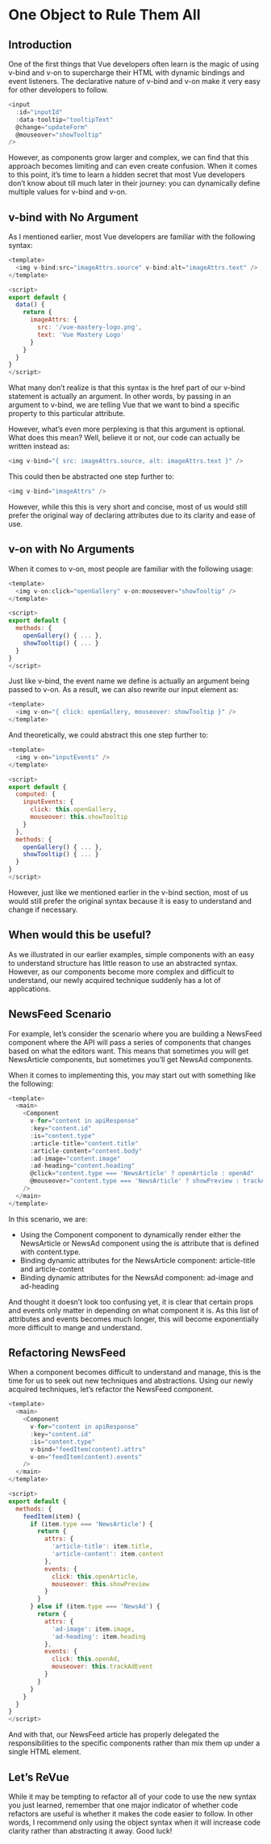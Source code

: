 # One Object to Rule Them All

## Introduction

One of the first things that Vue developers often learn is the magic of using v-bind and v-on to supercharge their HTML with dynamic bindings and event listeners. The declarative nature of v-bind and v-on make it very easy for other developers to follow.

```javaScript
<input 
  :id="inputId" 
  :data-tooltip="tooltipText"
  @change="updateForm" 
  @mouseover="showTooltip"
/>
```

However, as components grow larger and complex, we can find that this approach becomes limiting and can even create confusion. When it comes to this point, it’s time to learn a hidden secret that most Vue developers don’t know about till much later in their journey: you can dynamically define multiple values for v-bind and v-on.

## v-bind with No Argument

As I mentioned earlier, most Vue developers are familiar with the following syntax:

```javaScript
<template>
  <img v-bind:src="imageAttrs.source" v-bind:alt="imageAttrs.text" />
</template>

<script>
export default {
  data() {
    return {
      imageAttrs: {
        src: '/vue-mastery-logo.png',
        text: 'Vue Mastery Logo'
      }
    }
  }
}
</script>
```

What many don’t realize is that this syntax is the href part of our v-bind statement is actually an argument. In other words, by passing in an argument to v-bind, we are telling Vue that we want to bind a specific property to this particular attribute.

However, what’s even more perplexing is that this argument is optional. What does this mean? Well, believe it or not, our code can actually be written instead as:

```javaScript
<img v-bind="{ src: imageAttrs.source, alt: imageAttrs.text }" />
```

This could then be abstracted one step further to:

```javaScript
<img v-bind="imageAttrs" />
```

However, while this this is very short and concise, most of us would still prefer the original way of declaring attributes due to its clarity and ease of use.

## v-on with No Arguments

When it comes to v-on, most people are familiar with the following usage:

```javaScript
<template>
  <img v-on:click="openGallery" v-on:mouseover="showTooltip" />
</template>

<script>
export default {
  methods: {
    openGallery() { ... },
    showTooltip() { ... }
  }
}
</script>
```

Just like v-bind, the event name we define is actually an argument being passed to v-on. As a result, we can also rewrite our input element as:

```javaScript
<template>
  <img v-on="{ click: openGallery, mouseover: showTooltip }" />
</template>
```

And theoretically, we could abstract this one step further to:

```javaScript
<template>
  <img v-on="inputEvents" />
</template>

<script>
export default {
  computed: {
    inputEvents: {
      click: this.openGallery,
      mouseover: this.showTooltip
    }
  },
  methods: {
    openGallery() { ... },
    showTooltip() { ... }
  }
}
</script>
```

However, just like we mentioned earlier in the v-bind section, most of us would still prefer the original syntax because it is easy to understand and change if necessary.

## When would this be useful?

As we illustrated in our earlier examples, simple components with an easy to understand structure has little reason to use an abstracted syntax. However, as our components become more complex and difficult to understand, our newly acquired technique suddenly has a lot of applications.

## NewsFeed Scenario

For example, let’s consider the scenario where you are building a NewsFeed component where the API will pass a series of components that changes based on what the editors want. This means that sometimes you will get NewsArticle components, but sometimes you’ll get NewsAd components.

When it comes to implementing this, you may start out with something like the following:

```javaScript
<template>
  <main>
    <Component 
      v-for="content in apiResponse"
      :key="content.id"
      :is="content.type"
      :article-title="content.title"
      :article-content="content.body"
      :ad-image="content.image"
      :ad-heading="content.heading"
      @click="content.type === 'NewsArticle' ? openArticle : openAd"
      @mouseover="content.type === 'NewsArticle' ? showPreview : trackAdEvent"
    />
  </main>
</template>
```

In this scenario, we are:

- Using the Component component to dynamically render either the NewsArticle or NewsAd component using the is attribute that is defined with content.type.
- Binding dynamic attributes for the NewsArticle component: article-title and article-content
- Binding dynamic attributes for the NewsAd component: ad-image and ad-heading

And thought it doesn’t look too confusing yet, it is clear that certain props and events only matter in depending on what component it is. As this list of attributes and events becomes much longer, this will become exponentially more difficult to mange and understand.

## Refactoring NewsFeed

When a component becomes difficult to understand and manage, this is the time for us to seek out new techniques and abstractions. Using our newly acquired techniques, let’s refactor the NewsFeed component.

```javaScript
<template>
  <main>
    <Component 
      v-for="content in apiResponse"
      :key="content.id"
      :is="content.type"
      v-bind="feedItem(content).attrs"
      v-on="feedItem(content).events"
    />
  </main>
</template>

<script>
export default {
  methods: {
    feedItem(item) {
      if (item.type === 'NewsArticle') {
        return {
          attrs: {
            'article-title': item.title,
            'article-content': item.content
          },
          events: {
            click: this.openArticle,
            mouseover: this.showPreview
          }
        }
      } else if (item.type === 'NewsAd') {
        return {
          attrs: {
            'ad-image': item.image,
            'ad-heading': item.heading
          },
          events: {
            click: this.openAd,
            mouseover: this.trackAdEvent
          }
        }
      }
    }
  }
}
</script>
```

And with that, our NewsFeed article has properly delegated the responsibilities to the specific components rather than mix them up under a single HTML element.

## Let’s ReVue

While it may be tempting to refactor all of your code to use the new syntax you just learned, remember that one major indicator of whether code refactors are useful is whether it makes the code easier to follow. In other words, I recommend only using the object syntax when it will increase code clarity rather than abstracting it away. Good luck!
